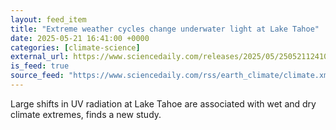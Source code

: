 ```yaml
---
layout: feed_item
title: "Extreme weather cycles change underwater light at Lake Tahoe"
date: 2025-05-21 16:41:00 +0000
categories: [climate-science]
external_url: https://www.sciencedaily.com/releases/2025/05/250521124100.htm
is_feed: true
source_feed: "https://www.sciencedaily.com/rss/earth_climate/climate.xml"
---
```


Large shifts in UV radiation at Lake Tahoe are associated with wet and dry climate extremes, finds a new study.
